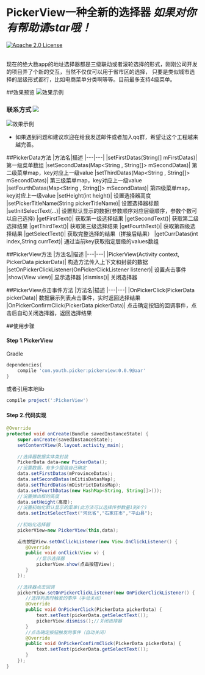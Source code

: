 
# PickerView一种全新的选择器 *如果对你有帮助请star哦！*

[![Apache 2.0 License](https://img.shields.io/badge/license-Apache%202.0-blue.svg?style=flat)](http://www.apache.org/licenses/LICENSE-2.0.html)

<br>
现在的绝大数app的地址选择器都是三级联动或者滚轮选择的形式，刚刚公司开发的项目弄了个新的交互，当然不仅仅可以用于省市区的选择，
只要是类似城市选择的层级形式都行，比如电商菜单分类啊等等。目前最多支持4级菜单。

##效果预览
![效果示例](http://oceh51kku.bkt.clouddn.com/PickerView.gif)


### 联系方式  <a target="_blank" href="http://mail.qq.com/cgi-bin/qm_share?t=qm_mailme&email=KBkYGhAfGhEYEB5oWVkGS0dF" style="text-decoration:none;"><img src="http://rescdn.qqmail.com/zh_CN/htmledition/images/function/qm_open/ico_mailme_11.png"/></a>
![效果示例](http://oceh51kku.bkt.clouddn.com/Android%E6%8A%80%E6%9C%AF%E4%BA%A4%E6%B5%81%E7%BE%A4%E4%BA%8C%E7%BB%B4%E7%A0%81.png)
* 如果遇到问题和建议欢迎在给我发送邮件或者加入qq群，希望让这个工程越来越完善。


##PickerData方法
|方法名|描述
|---|---|
|setFirstDatas(String[] mFirstDatas)| 第一级菜单数组
|setSecondDatas(Map<String , String[]> mSecondDatas)| 第二级菜单map，key对应上一级value
|setThirdDatas(Map<String , String[]> mSecondDatas)| 第三级菜单map，key对应上一级value
|setFourthDatas(Map<String , String[]> mSecondDatas)| 第四级菜单map，key对应上一级value
|setHeight(int height)| 设置选择器高度
|setPickerTitleName(String pickerTitleName)| 设置选择器标题
|setInitSelectText(...)| 设置默认显示的数据(参数顺序对应层级顺序，参数个数可以自己选择)
|getFirstText()| 获取第一级选择结果
|getSecondText()| 获取第二级选择结果
|getThirdText()| 获取第三级选择结果
|getFourthText()| 获取第四级选择结果
|getSelectText()| 获取完整选择的结果（拼接后结果）
|getCurrDatas(int index,String currText)| 通过当前key获取指定层级的values数组

##PickerView方法
|方法名|描述
|---|---|
|PickerView(Activity context, PickerData pickerData)| 构造方法传入上下文和封装的数据
|setOnPickerClickListener(OnPickerClickListener listener)| 设置点击事件
|show(View view)| 显示选择器
|dismiss()| 关闭选择器

##PickerView点击事件方法
|方法名|描述
|---|---|
|OnPickerClick(PickerData pickerData)| 数据展示列表点击事件，实时返回选择结果
|OnPickerConfirmClick(PickerData pickerData)| 点击确定按钮的回调事件，点击后自动关闭选择器，返回选择结果

##使用步骤 

#### Step 1.PickerView
Gradle 
```groovy
dependencies{
    compile 'com.youth.picker:pickerview:0.0.9@aar'
}
```
或者引用本地lib
```groovy
compile project(':PickerView')
```

#### Step 2.代码实现
```java
@Override
protected void onCreate(Bundle savedInstanceState) {
    super.onCreate(savedInstanceState);
    setContentView(R.layout.activity_main);
    
    //选择器数据实体类封装
    PickerData data=new PickerData();
    //设置数据，有多少层级自己确定
    data.setFirstDatas(mProvinceDatas);
    data.setSecondDatas(mCitisDatasMap);
    data.setThirdDatas(mDistrictDatasMap);
    data.setFourthDatas(new HashMap<String, String[]>());
    //设置弹出框的高度
    data.setHeight(高度);
    //设置初始化默认显示的菜单(此方法可以选择传参数量1到4个)
    data.setInitSelectText("河北省","石家庄市","平山县");
    
    //初始化选择器
    pickerView=new PickerView(this,data);
    
    点击按钮View.setOnClickListener(new View.OnClickListener() {
       @Override
       public void onClick(View v) {
           //显示选择器
           pickerView.show(点击按钮View);
       }
    });
    
    //选择器点击回调
    pickerView.setOnPickerClickListener(new OnPickerClickListener() {
       //选择列表时触发的事件（手动关闭）
       @Override
       public void OnPickerClick(PickerData pickerData) {
           text.setText(pickerData.getSelectText());
           pickerView.dismiss();//关闭选择器
       }
       //点击确定按钮触发的事件（自动关闭）
       @Override
       public void OnPickerConfirmClick(PickerData pickerData) {
           text.setText(pickerData.getSelectText());
       }
    });
}

```
